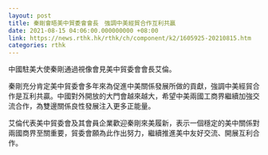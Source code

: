 ```yaml
---
layout: post
title: 秦剛會晤美中貿委會會長　強調中美經貿合作互利共贏
date: 2021-08-15 04:06:00.000000000 +08:00
link: https://news.rthk.hk/rthk/ch/component/k2/1605925-20210815.htm
categories: rthk
---
```


中國駐美大使秦剛通過視像會見美中貿委會會長艾倫。

秦剛充分肯定美中貿委會多年來為促進中美關係發展所做的貢獻，強調中美經貿合作是互利共贏。中國對外開放的大門會越來越大，希望中美兩國工商界繼續加強交流合作，為雙邊關係良性發展注入更多正能量。

艾倫代表美中貿委會及其會員企業歡迎秦剛來美履新，表示一個穩定的美中關係對兩國商界至關重要，貿委會願為此作出努力，繼續推進美中友好交流、開展互利合作。
